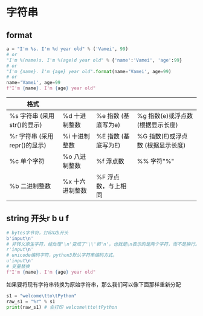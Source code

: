 # 字符串

## format

```python
a = "I'm %s. I'm %d year old" % ('Vamei', 99)
# or
"I'm %(name)s. I'm %(age)d year old" % {'name':'Vamei', 'age':99}
# or
"I'm {name}. I'm {age} year old".format(name='Vamei', age=99)
# or
name='Vamei', age=99
f"I'm {name}. I'm {age} year old"
```



| 格式                          |                  |                      |                                    |
| ----------------------------- | ---------------- | -------------------- | ---------------------------------- |
| %s  字符串 (采用str()的显示)  | %d  十进制整数   | %e  指数 (基底写为e) | %g  指数(e)或浮点数 (根据显示长度) |
| %r  字符串 (采用repr()的显示) | %i  十进制整数   | %E  指数 (基底写为E) | %G  指数(E)或浮点数 (根据显示长度) |
| %c  单个字符                  | %o  八进制整数   | %f  浮点数           | %%  字符"%"                        |
| %b  二进制整数                | %x  十六进制整数 | %F  浮点数，与上相同 |                                    |

 

## string 开头r b u f

```python
# bytes字节符，打印以b开头
b'input\n'
# 非转义原生字符，经处理'\n'变成了'\\'和'n'。也就是\n表示的是两个字符，而不是换行。
r'input\n'               
# unicode编码字符，python3默认字符串编码方式。
u'input\n'          
# 变量替换
f"I'm {name}. I'm {age} year old" 
```

如果要将现有字符串转换为原始字符串，那么我们可以像下面那样重新分配 

```python
s1 = "welcome\tto\tPython" 
raw_s1 = "%r" % s1 
print(raw_s1) # 会打印 welcome\tto\tPython
```



